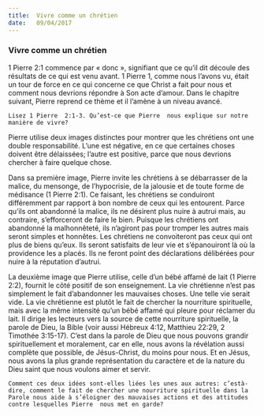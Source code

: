 ```yaml
---
title:  Vivre comme un chrétien
date:   09/04/2017
---
```


### Vivre comme un chrétien 

1 Pierre 2:1 commence par « donc », signifiant que ce qu’il dit découle des résultats de ce qui est venu avant. 1 Pierre 1, comme nous l’avons vu, était un tour de force en ce qui concerne ce que Christ a fait pour nous et comment nous devrions répondre à Son acte d’amour. Dans le chapitre suivant, Pierre  reprend ce thème et il l’amène à un niveau avancé. 

`Lisez 1 Pierre  2:1-3. Qu’est-ce que Pierre  nous explique sur notre manière de vivre?` 

Pierre utilise deux images distinctes pour montrer que les chrétiens ont une double responsabilité. L’une est négative, en ce que certaines choses doivent être délaissées; l’autre est positive, parce que nous devrions chercher à faire quelque chose. 

Dans sa première image, Pierre  invite les chrétiens à se débarrasser de la malice, du mensonge, de l’hypocrisie, de la jalousie et de toute forme de médisance (1 Pierre 2:1). Ce faisant, les chrétiens se conduiront différemment par rapport à bon nombre de ceux qui les entourent. Parce qu’ils ont abandonné la malice, ils ne désirent plus nuire à autrui mais, au contraire, s’efforceront de faire le bien. Puisque les chrétiens ont abandonné la malhonnêteté, ils n’agiront pas pour tromper les autres mais seront simples et honnêtes. Les chrétiens ne convoiteront pas ceux qui ont plus de biens qu’eux. Ils seront satisfaits de leur vie et s’épanouiront là où la providence les a placés. Ils ne feront point des déclarations délibérées pour nuire à la réputation d’autrui. 

La deuxième image que Pierre utilise, celle d’un bébé affamé de lait (1 Pierre 2:2), fournit le côté positif de son enseignement. La vie chrétienne n’est pas simplement le fait d’abandonner les mauvaises choses. Une telle vie serait vide. La vie chrétienne est plutôt le fait de chercher la nourriture spirituelle, mais avec la même intensité qu’un bébé affamé qui pleure pour réclamer du lait. Il dirige les lecteurs vers la source de cette nourriture spirituelle, la parole de Dieu, la Bible (voir aussi Hébreux 4:12, Matthieu 22:29, 2 Timothée 3:15-17). C’est dans la parole de Dieu que nous pouvons grandir spirituellement et moralement, car en elle, nous avons la révélation aussi complète que possible, de Jésus-Christ, du moins pour nous. Et en Jésus, nous avons la plus grande représentation du caractère et de la nature du Dieu saint que nous voulons aimer et servir. 

`Comment ces deux idées sont-elles liées les unes aux autres: c’està-dire, comment le fait de chercher une nourriture spirituelle dans la Parole nous aide à s’éloigner des mauvaises actions et des attitudes contre lesquelles Pierre  nous met en garde?` 
